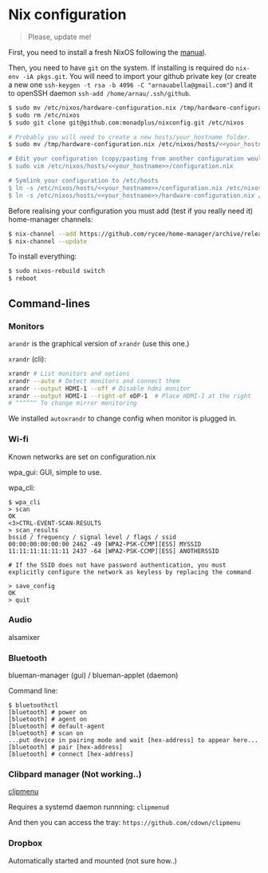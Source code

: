 # Nix configuration

> Please, update me!

First, you need to install a fresh NixOS following the [manual](https://nixos.org/nixos/manual/index.html#sec-installation).

Then, you need to have `git` on the system.
If installing is required do `nix-env -iA pkgs.git`.
You will need to import your github private key (or create a new one `ssh-keygen -t rsa -b 4096 -C "arnauabella@gmail.com"`)
and it to openSSH daemon `ssh-add /home/arnau/.ssh/github`.

```bash
$ sudo mv /etc/nixos/hardware-configuration.nix /tmp/hardware-configuration.nix
$ sudo rm /etc/nixos
$ sudo git clone git@github.com:monadplus/nixconfig.git /etc/nixos

# Probably you will need to create a new hosts/your_hostname folder.
$ sudo mv /tmp/hardware-configuration.nix /etc/nixos/hosts/<<your_hostname>>/hardware-configuration.nix

# Edit your configuration (copy/pasting from another configuration would help)
$ sudo vim /etc/nixos/hosts/<<your_hostname>>/configuration.nix

# Symlink your configuration to /etc/hosts
$ ln -s /etc/nixos/hosts/<<your_hostname>>/configuration.nix /etc/nixos/config.nix
$ ln -s /etc/nixos/hosts/<<your_hostname>>/hardware-configuration.nix /etc/nixos/hardware.nix
```

Before realising your configuration you must add (test if you really need it) home-manager channels:

```bash
$ nix-channel --add https://github.com/rycee/home-manager/archive/release-19.09.tar.gz home-manager
$ nix-channel --update
```

To install everything:

```bash
$ sudo nixos-rebuild switch
$ reboot
```

## Command-lines

### Monitors

`arandr` is the graphical version of `xrandr` (use this one.)

`xrandr` (cli):

```bash
xrandr # List monitors and options
xrandr --auto # Detect monitors and connect them
xrandr --output HDMI-1 --off # Disable hdmi monitor
xrandr --output HDMI-1 --right-of eDP-1  # Place HDMI-1 at the right
# ^^^^^^ To change mirror monitoring
```

We installed `autoxrandr` to change config when monitor is plugged in.

### Wi-fi

Known networks are set on configuration.nix

wpa_gui: GUI, simple to use.

wpa_cli:

```
$ wpa_cli
> scan
OK
<3>CTRL-EVENT-SCAN-RESULTS
> scan_results
bssid / frequency / signal level / flags / ssid
00:00:00:00:00:00 2462 -49 [WPA2-PSK-CCMP][ESS] MYSSID
11:11:11:11:11:11 2437 -64 [WPA2-PSK-CCMP][ESS] ANOTHERSSID

# If the SSID does not have password authentication, you must explicitly configure the network as keyless by replacing the command

> save_config
OK
> quit
```

### Audio

alsamixer

### Bluetooth

blueman-manager (gui) / blueman-applet (daemon)

Command line:

```
$ bluetoothctl
[bluetooth] # power on
[bluetooth] # agent on
[bluetooth] # default-agent
[bluetooth] # scan on
...put device in pairing mode and wait [hex-address] to appear here...
[bluetooth] # pair [hex-address]
[bluetooth] # connect [hex-address]
```

### Clibpard manager (Not working..)

[clipmenu](https://github.com/cdown/clipmenu)

Requires a systemd daemon runnning: `clipmenud`

And then you can access the tray: `https://github.com/cdown/clipmenu`


### Dropbox

Automatically started and mounted (not sure how..)
